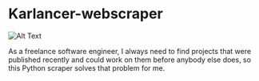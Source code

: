 # Karlancer-webscraper
<img src="https://www.python.org/static/community_logos/python-logo.png" alt="Alt Text" >

As a freelance software engineer, I always need to find projects that were published recently and could work on them before anybody else does, so this Python scraper solves that problem for me.